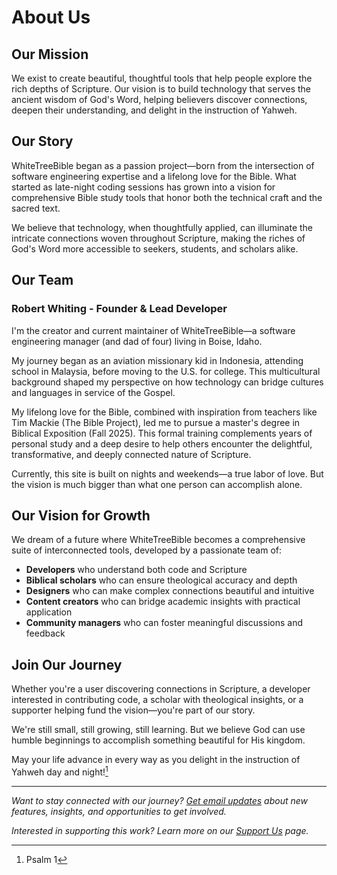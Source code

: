 # About Us

## Our Mission

We exist to create beautiful, thoughtful tools that help people explore the rich depths of Scripture. Our vision is to build technology that serves the ancient wisdom of God's Word, helping believers discover connections, deepen their understanding, and delight in the instruction of Yahweh.

## Our Story

WhiteTreeBible began as a passion project—born from the intersection of software engineering expertise and a lifelong love for the Bible. What started as late-night coding sessions has grown into a vision for comprehensive Bible study tools that honor both the technical craft and the sacred text.

We believe that technology, when thoughtfully applied, can illuminate the intricate connections woven throughout Scripture, making the riches of God's Word more accessible to seekers, students, and scholars alike.

## Our Team

### Robert Whiting - Founder & Lead Developer

I'm the creator and current maintainer of WhiteTreeBible—a software engineering manager (and dad of four) living in Boise, Idaho.

My journey began as an aviation missionary kid in Indonesia, attending school in Malaysia, before moving to the U.S. for college. This multicultural background shaped my perspective on how technology can bridge cultures and languages in service of the Gospel.

My lifelong love for the Bible, combined with inspiration from teachers like Tim Mackie (The Bible Project), led me to pursue a master's degree in Biblical Exposition (Fall 2025). This formal training complements years of personal study and a deep desire to help others encounter the delightful, transformative, and deeply connected nature of Scripture.

Currently, this site is built on nights and weekends—a true labor of love. But the vision is much bigger than what one person can accomplish alone.

## Our Vision for Growth

We dream of a future where WhiteTreeBible becomes a comprehensive suite of interconnected tools, developed by a passionate team of:

- **Developers** who understand both code and Scripture
- **Biblical scholars** who can ensure theological accuracy and depth  
- **Designers** who can make complex connections beautiful and intuitive
- **Content creators** who can bridge academic insights with practical application
- **Community managers** who can foster meaningful discussions and feedback

## Join Our Journey

Whether you're a user discovering connections in Scripture, a developer interested in contributing code, a scholar with theological insights, or a supporter helping fund the vision—you're part of our story.

We're still small, still growing, still learning. But we believe God can use humble beginnings to accomplish something beautiful for His kingdom.

May your life advance in every way as you delight in the instruction of Yahweh day and night![^ps1]

---

*Want to stay connected with our journey? [Get email updates](get-email-updates.md) about new features, insights, and opportunities to get involved.*

*Interested in supporting this work? Learn more on our [Support Us](support-us.md) page.*


[^ps1]: Psalm 1